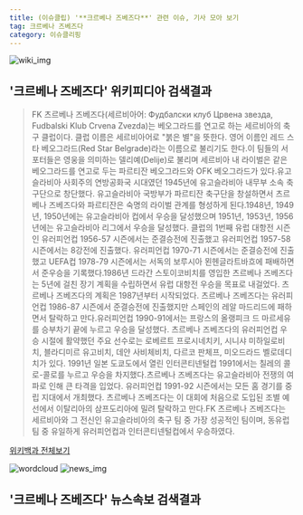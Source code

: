 ```yaml
---
title: (이슈클립) '**크르베나 즈베즈다**' 관련 이슈, 기사 모아 보기
tag: 크르베나 즈베즈다
category: 이슈클리핑
---
```

![wiki_img](https://user-images.githubusercontent.com/42597476/44503234-41136a80-a6d0-11e8-9071-6fc6418eafe4.png)
## **'**크르베나 즈베즈다**'** 위키피디아 검색결과
>FK 츠르베나 즈베즈다(세르비아어: Фудбалски клуб Црвена звезда, Fudbalski Klub Crvena Zvezda)는 베오그라드를 연고로 하는 세르비아의 축구 클럽이다. 클럽 이름은 세르비아어로 "붉은 별"을 뜻한다. 영어 이름인 레드 스타 베오그라드(Red Star Belgrade)라는 이름으로 불리기도 한다.이 팀들의 서포터들은 영웅을 의미하는 델리예(Delije)로 불리며 세르비아 내 라이벌은 같은 베오그라드를 연고로 두는 파르티잔 베오그라드와 OFK 베오그라드가 있다.유고슬라비아 사회주의 연방공화국 시대였던 1945년에 유고슬라비아 내무부 소속 축구단으로 창단했다. 유고슬라비아 국방부가 파르티잔 축구단을 창설하면서 츠르베나 즈베즈다와 파르티잔은 숙명의 라이벌 관계를 형성하게 된다.1948년, 1949년, 1950년에는 유고슬라비아 컵에서 우승을 달성했으며 1951년, 1953년, 1956년에는 유고슬라비아 리그에서 우승을 달성했다. 클럽의 1번째 유럽 대항전 시즌인 유러피언컵 1956-57 시즌에서는 준결승전에 진출했고 유러피언컵 1957-58 시즌에서는 8강전에 진출했다. 유러피언컵 1970-71 시즌에서는 준결승전에 진출했고 UEFA컵 1978-79 시즌에서는 서독의 보루시아 묀헨글라트바흐에 패배하면서 준우승을 기록했다.1986년 드라간 스토이코비치를 영입한 츠르베나 즈베즈다는 5년에 걸친 장기 계획을 수립하면서 유럽 대항전 우승을 목표로 내걸었다. 츠르베나 즈베즈다의 계획은 1987년부터 시작되었다. 츠르베나 즈베즈다는 유러피언컵 1986-87 시즌에서 준결승전에 진출했지만 스페인의 레알 마드리드에 패하면서 탈락하고 만다.유러피언컵 1990-91에서는 프랑스의 올랭피크 드 마르세유를 승부차기 끝에 누르고 우승을 달성했다. 츠르베나 즈베즈다의 유러피언컵 우승 시절에 활약했던 주요 선수로는 로베르트 프로시네치키, 시니샤 미하일로비치, 블라디미르 유고비치, 데얀 사비체비치, 다르코 판체프, 미오드라드 벨로데디치가 있다. 1991년 일본 도쿄도에서 열린 인터콘티넨털컵 1991에서는 칠레의 콜로-콜로를 누르고 우승을 차지했다.츠르베나 즈베즈다는 유고슬라비아 전쟁의 여파로 인해 큰 타격을 입었다. 유러피언컵 1991-92 시즌에서는 모든 홈 경기를 중립 지대에서 개최했다. 츠르베나 즈베즈다는 이 대회에 처음으로 도입된 조별 예선에서 이탈리아의 삼프도리아에 밀려 탈락하고 만다.FK 츠르베나 즈베즈다는 세르비아와 그 전신인 유고슬라비아의 축구 팀 중 가장 성공적인 팀이며, 동유럽 팀 중 유일하게 유러피언컵과 인터콘티넨털컵에서 우승하였다.

<a href="https://ko.wikipedia.org/wiki/크르베나 즈베즈다" target="_blank">위키백과 전체보기</a>

![wordcloud](https://s3.ap-northeast-2.amazonaws.com/lyrics101-wordcloud/2018-10-04-1538588830.png)
![news_img](https://user-images.githubusercontent.com/42597476/44507050-1206f400-a6e4-11e8-8d98-7ffbfebb353f.png)
## **'**크르베나 즈베즈다**'** 뉴스속보 검색결과

